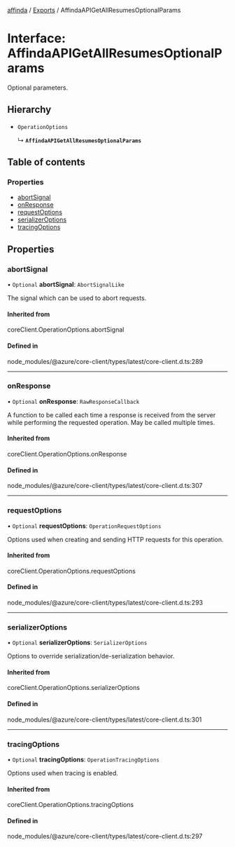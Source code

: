 [affinda](../README.md) / [Exports](../modules.md) / AffindaAPIGetAllResumesOptionalParams

# Interface: AffindaAPIGetAllResumesOptionalParams

Optional parameters.

## Hierarchy

- `OperationOptions`

  ↳ **`AffindaAPIGetAllResumesOptionalParams`**

## Table of contents

### Properties

- [abortSignal](AffindaAPIGetAllResumesOptionalParams.md#abortsignal)
- [onResponse](AffindaAPIGetAllResumesOptionalParams.md#onresponse)
- [requestOptions](AffindaAPIGetAllResumesOptionalParams.md#requestoptions)
- [serializerOptions](AffindaAPIGetAllResumesOptionalParams.md#serializeroptions)
- [tracingOptions](AffindaAPIGetAllResumesOptionalParams.md#tracingoptions)

## Properties

### abortSignal

• `Optional` **abortSignal**: `AbortSignalLike`

The signal which can be used to abort requests.

#### Inherited from

coreClient.OperationOptions.abortSignal

#### Defined in

node_modules/@azure/core-client/types/latest/core-client.d.ts:289

___

### onResponse

• `Optional` **onResponse**: `RawResponseCallback`

A function to be called each time a response is received from the server
while performing the requested operation.
May be called multiple times.

#### Inherited from

coreClient.OperationOptions.onResponse

#### Defined in

node_modules/@azure/core-client/types/latest/core-client.d.ts:307

___

### requestOptions

• `Optional` **requestOptions**: `OperationRequestOptions`

Options used when creating and sending HTTP requests for this operation.

#### Inherited from

coreClient.OperationOptions.requestOptions

#### Defined in

node_modules/@azure/core-client/types/latest/core-client.d.ts:293

___

### serializerOptions

• `Optional` **serializerOptions**: `SerializerOptions`

Options to override serialization/de-serialization behavior.

#### Inherited from

coreClient.OperationOptions.serializerOptions

#### Defined in

node_modules/@azure/core-client/types/latest/core-client.d.ts:301

___

### tracingOptions

• `Optional` **tracingOptions**: `OperationTracingOptions`

Options used when tracing is enabled.

#### Inherited from

coreClient.OperationOptions.tracingOptions

#### Defined in

node_modules/@azure/core-client/types/latest/core-client.d.ts:297

